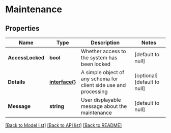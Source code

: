 # Maintenance

## Properties
Name | Type | Description | Notes
------------ | ------------- | ------------- | -------------
**AccessLocked** | **bool** | Whether access to the system has been locked | [default to null]
**Details** | [**interface{}**](interface{}.md) | A simple object of any schema for client side use and processing | [optional] [default to null]
**Message** | **string** | User displayable message about the maintenance | [default to null]

[[Back to Model list]](../README.md#documentation-for-models) [[Back to API list]](../README.md#documentation-for-api-endpoints) [[Back to README]](../README.md)


